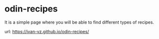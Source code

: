 # odin-recipes
It is a simple page where you will be able to find different types of recipes.

url:  https://ivan-vz.github.io/odin-recipes/